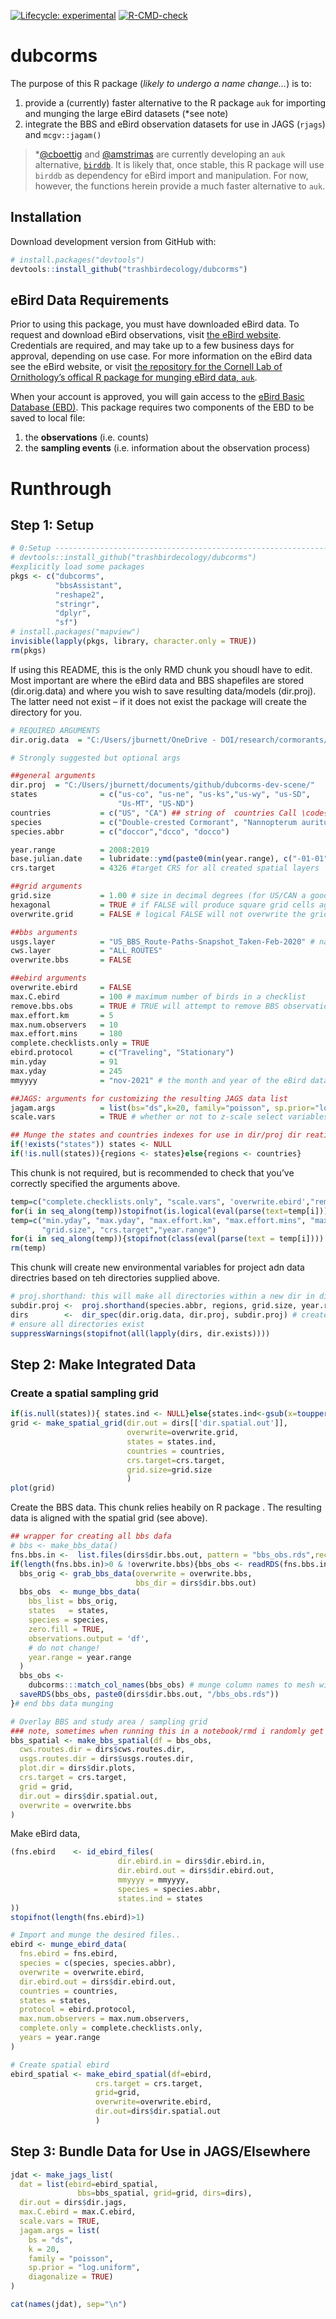
<!-- README.md is generated from README.Rmd. Please edit that file -->
<!-- badges: start -->

[![Lifecycle:
experimental](https://img.shields.io/badge/lifecycle-experimental-orange.svg)](https://lifecycle.r-lib.org/articles/stages.html#experimental)
[![R-CMD-check](https://github.com/trashbirdecology/dubcorms/workflows/R-CMD-check/badge.svg)](https://github.com/trashbirdecology/dubcorms/actions)
<!-- badges: end -->

# dubcorms

The purpose of this R package (*likely to undergo a name change…*) is
to:

1.  provide a (currently) faster alternative to the R package `auk` for
    importing and munging the large eBird datasets (\*see note)
2.  integrate the BBS and eBird observation datasets for use in JAGS
    (`rjags`) and `mcgv::jagam()`

> \*[@cboettig](https://github.com/cboettig/) and
> [@amstrimas](https://github.com/amstrimas/) are currently developing
> an `auk` alternative, [`birddb`](https://github.com/cboettig/birddb/).
> It is likely that, once stable, this R package will use `birddb` as
> dependency for eBird import and manipulation. For now, however, the
> functions herein provide a much faster alternative to `auk`.

## Installation

Download development version from GitHub with:

``` r
# install.packages("devtools")
devtools::install_github("trashbirdecology/dubcorms")
```

## eBird Data Requirements

Prior to using this package, you must have downloaded eBird data. To
request and download eBird observations, visit [the eBird
website](https://ebird.org/data/download). Credentials are required, and
may take up to a few business days for approval, depending on use case.
For more information on the eBird data see the eBird website, or visit
[the repository for the Cornell Lab of Ornithology’s offical R package
for munging eBird data,
`auk`](https://github.com/CornellLabofOrnithology/auk/).

When your account is approved, you will gain access to the [eBird Basic
Database (EBD)](https://ebird.org/data/download/ebd). This package
requires two components of the EBD to be saved to local file:

1.  the **observations** (i.e. counts)
2.  the **sampling events** (i.e. information about the observation
    process)

# Runthrough

## Step 1: Setup

``` r
# 0:Setup -----------------------------------------------------------------
# devtools::install_github("trashbirdecology/dubcorms")
#explicitly load some packages
pkgs <- c("dubcorms",
          "bbsAssistant",
          "reshape2",
          "stringr",
          "dplyr",
          "sf")
# install.packages("mapview")
invisible(lapply(pkgs, library, character.only = TRUE))
rm(pkgs)
```

If using this README, this is the only RMD chunk you shoudl have to
edit. Most important are where the eBird data and BBS shapefiles are
stored (dir.orig.data) and where you wish to save resulting data/models
(dir.proj). The latter need not exist – if it does not exist the package
will create the directory for you.

``` r
# REQUIRED ARGUMENTS
dir.orig.data  = "C:/Users/jburnett/OneDrive - DOI/research/cormorants/dubcorm-data-backup/"

# Strongly suggested but optional args

##general arguments
dir.proj  = "C:/Users/jburnett/documents/github/dubcorms-dev-scene/"
states              = c("us-co", "us-ne", "us-ks","us-wy", "us-SD", 
                        "Us-MT", "US-ND")
countries           = c("US", "CA") ## string of  countries Call \code{dubcorms::iso.codes} to find relevant codes for Countries and States/Prov/Territories.
species             = c("Double-crested Cormorant", "Nannopterum auritum", "phalacrocorax auritum")
species.abbr        = c("doccor","dcco", "docco")

year.range          = 2008:2019
base.julian.date    = lubridate::ymd(paste0(min(year.range), c("-01-01"))) # used as base date for Julian dates.
crs.target          = 4326 #target CRS for all created spatial layers

##grid arguments
grid.size           = 1.00 # size in decimal degrees (for US/CAN a good est is 1.00dec deg == 111.11km)
hexagonal           = TRUE # if FALSE will produce square grid cells against CRS.target.
overwrite.grid      = FALSE # logical FALSE will not overwrite the grid if one exists in dir.proj

##bbs arguments
usgs.layer          = "US_BBS_Route-Paths-Snapshot_Taken-Feb-2020" # name of the USGS BBS route shapefile to use
cws.layer           = "ALL_ROUTES"
overwrite.bbs       = FALSE

##ebird arguments
overwrite.ebird     = FALSE
max.C.ebird         = 100 # maximum number of birds in a checklist
remove.bbs.obs      = TRUE # TRUE will attempt to remove BBS observations from the eBird database.
max.effort.km       = 5
max.num.observers   = 10
max.effort.mins     = 180
complete.checklists.only = TRUE
ebird.protocol      = c("Traveling", "Stationary")
min.yday            = 91
max.yday            = 245
mmyyyy              = "nov-2021" # the month and year of the eBird data downloads on file

##JAGS: arguments for customizing the resulting JAGS data list
jagam.args          = list(bs="ds",k=20, family="poisson", sp.prior="log.uniform", diagonalize=TRUE)
scale.vars          = TRUE # whether or not to z-scale select variables.

## Munge the states and countries indexes for use in dir/proj dir reation
if(!exists("states")) states <- NULL
if(!is.null(states)){regions <- states}else{regions <- countries}
```

This chunk is not required, but is recommended to check that you’ve
correctly specified the arguments above.

``` r
temp=c("complete.checklists.only", "scale.vars", 'overwrite.ebird',"remove.bbs.obs" ,"overwrite.bbs", "hexagonal", "get.sunlight")
for(i in seq_along(temp))stopifnot(is.logical(eval(parse(text=temp[i]))))
temp=c("min.yday", "max.yday", "max.effort.km", "max.effort.mins", "max.C.ebird",
       "grid.size", "crs.target","year.range")
for(i in seq_along(temp)){stopifnot(class(eval(parse(text = temp[i]))) %in% c("integer", "numeric"))}
rm(temp)
```

This chunk will create new environmental variables for project adn data
directries based on teh directories supplied above.

``` r
# proj.shorthand: this will make all directories within a new dir in dir.proj. this is useful for iterating over species/time/space and saving all resulting information in those directories.
subdir.proj <-  proj.shorthand(species.abbr, regions, grid.size, year.range, max.C.ebird)
dirs        <-  dir_spec(dir.orig.data, dir.proj, subdir.proj) # create and/or specify directories for later use.
# ensure all directories exist
suppressWarnings(stopifnot(all(lapply(dirs, dir.exists))))
```

## Step 2: Make Integrated Data

### Create a spatial sampling grid

``` r
if(is.null(states)){ states.ind <- NULL}else{states.ind<-gsub(x=toupper(states), pattern="-", replacement="")}
grid <- make_spatial_grid(dir.out = dirs[['dir.spatial.out']],
                          overwrite=overwrite.grid,
                          states = states.ind,
                          countries = countries,
                          crs.target=crs.target,
                          grid.size=grid.size
                          )
plot(grid)
```

Create the BBS data. This chunk relies heabily on R package . The
resulting data is aligned with the spatial grid (see above).

``` r
## wrapper for creating all bbs dafa
# bbs <- make_bbs_data()
fns.bbs.in <-  list.files(dirs$dir.bbs.out, pattern = "bbs_obs.rds",recursive = TRUE, full.names = TRUE)
if(length(fns.bbs.in)>0 & !overwrite.bbs){bbs_obs <- readRDS(fns.bbs.in)}else{
  bbs_orig <- grab_bbs_data(overwrite = overwrite.bbs,
                            bbs_dir = dirs$dir.bbs.out)
  bbs_obs  <- munge_bbs_data(
    bbs_list = bbs_orig,
    states   = states,
    species = species,
    zero.fill = TRUE,
    observations.output = 'df',
    # do not change!
    year.range = year.range
  )
  bbs_obs <-
    dubcorms:::match_col_names(bbs_obs) # munge column names to mesh with eBird
  saveRDS(bbs_obs, paste0(dirs$dir.bbs.out, "/bbs_obs.rds"))
}# end bbs data munging

# Overlay BBS and study area / sampling grid
### note, sometimes when running this in a notebook/rmd i randomly get a .rdf path error. I have no clue what this bug is. Just try running it again. See : https://github.com/rstudio/rstudio/issues/6260
bbs_spatial <- make_bbs_spatial(df = bbs_obs,
  cws.routes.dir = dirs$cws.routes.dir,
  usgs.routes.dir = dirs$usgs.routes.dir,
  plot.dir = dirs$dir.plots,
  crs.target = crs.target,
  grid = grid,
  dir.out = dirs$dir.spatial.out,
  overwrite = overwrite.bbs
)
```

Make eBird data,

``` r
(fns.ebird    <- id_ebird_files(
                        dir.ebird.in = dirs$dir.ebird.in,
                        dir.ebird.out = dirs$dir.ebird.out,
                        mmyyyy = mmyyyy,
                        species = species.abbr,
                        states.ind = states
))
stopifnot(length(fns.ebird)>1)

# Import and munge the desired files..
ebird <- munge_ebird_data(
  fns.ebird = fns.ebird,
  species = c(species, species.abbr),
  overwrite = overwrite.ebird,
  dir.ebird.out = dirs$dir.ebird.out,
  countries = countries,
  states = states,
  protocol = ebird.protocol,
  max.num.observers = max.num.observers,
  complete.only = complete.checklists.only,
  years = year.range
)

# Create spatial ebird
ebird_spatial <- make_ebird_spatial(df=ebird,
                   crs.target = crs.target,
                   grid=grid,
                   overwrite=overwrite.ebird,
                   dir.out=dirs$dir.spatial.out
                   )
```

## Step 3: Bundle Data for Use in JAGS/Elsewhere

``` r
jdat <- make_jags_list(
  dat = list(ebird=ebird_spatial, 
               bbs=bbs_spatial, grid=grid, dirs=dirs),
  dir.out = dirs$dir.jags,
  max.C.ebird = max.C.ebird,
  scale.vars = TRUE,
  jagam.args = list(
    bs = "ds",
    k = 20,
    family = "poisson",
    sp.prior = "log.uniform",
    diagonalize = TRUE)
)
```

``` r
cat(names(jdat), sep="\n")
```
